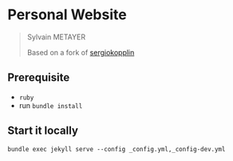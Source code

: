 # Personal Website

> Sylvain METAYER
>
> Based on a fork of [sergiokopplin](https://github.com/sergiokopplin/indigo)

## Prerequisite

- `ruby`
- run `bundle install`

## Start it locally

`bundle exec jekyll serve --config _config.yml,_config-dev.yml`
